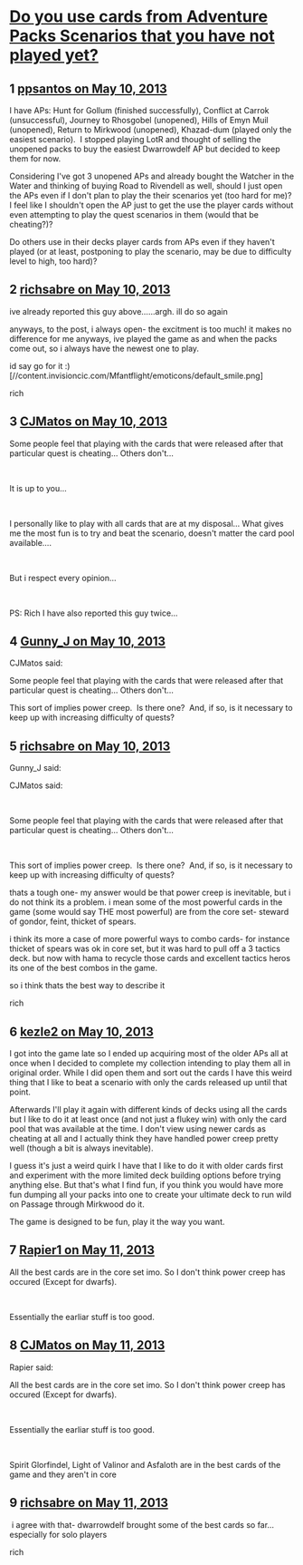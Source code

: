 # [Do you use cards from Adventure Packs Scenarios that you have not played yet?](https://community.fantasyflightgames.com/topic/83660-do-you-use-cards-from-adventure-packs-scenarios-that-you-have-not-played-yet/)

## 1 [ppsantos on May 10, 2013](https://community.fantasyflightgames.com/topic/83660-do-you-use-cards-from-adventure-packs-scenarios-that-you-have-not-played-yet/?do=findComment&comment=793877)

I have APs: Hunt for Gollum (finished successfully), Conflict at Carrok (unsuccessful), Journey to Rhosgobel (unopened), Hills of Emyn Muil (unopened), Return to Mirkwood (unopened), Khazad-dum (played only the easiest scenario).  I stopped playing LotR and thought of selling the unopened packs to buy the easiest Dwarrowdelf AP but decided to keep them for now.

Considering I've got 3 unopened APs and already bought the Watcher in the Water and thinking of buying Road to Rivendell as well, should I just open the APs even if I don't plan to play the their scenarios yet (too hard for me)?  I feel like I shouldn't open the AP just to get the use the player cards without even attempting to play the quest scenarios in them (would that be cheating?)?

Do others use in their decks player cards from APs even if they haven't played (or at least, postponing to play the scenario, may be due to difficulty level to high, too hard)?

## 2 [richsabre on May 10, 2013](https://community.fantasyflightgames.com/topic/83660-do-you-use-cards-from-adventure-packs-scenarios-that-you-have-not-played-yet/?do=findComment&comment=793951)

ive already reported this guy above……argh. ill do so again

anyways, to the post, i always open- the excitment is too much! it makes no difference for me anyways, ive played the game as and when the packs come out, so i always have the newest one to play.

id say go for it :) [//content.invisioncic.com/Mfantflight/emoticons/default_smile.png]

rich

## 3 [CJMatos on May 10, 2013](https://community.fantasyflightgames.com/topic/83660-do-you-use-cards-from-adventure-packs-scenarios-that-you-have-not-played-yet/?do=findComment&comment=794024)

Some people feel that playing with the cards that were released after that particular quest is cheating… Others don't…

 

It is up to you…

 

I personally like to play with all cards that are at my disposal… What gives me the most fun is to try and beat the scenario, doesn't matter the card pool available….

 

But i respect every opinion…

 

PS: Rich I have also reported this guy twice…

## 4 [Gunny_J on May 10, 2013](https://community.fantasyflightgames.com/topic/83660-do-you-use-cards-from-adventure-packs-scenarios-that-you-have-not-played-yet/?do=findComment&comment=794126)

CJMatos said:

Some people feel that playing with the cards that were released after that particular quest is cheating… Others don't…

This sort of implies power creep.  Is there one?  And, if so, is it necessary to keep up with increasing difficulty of quests?

## 5 [richsabre on May 10, 2013](https://community.fantasyflightgames.com/topic/83660-do-you-use-cards-from-adventure-packs-scenarios-that-you-have-not-played-yet/?do=findComment&comment=794144)

Gunny_J said:

CJMatos said:

 

Some people feel that playing with the cards that were released after that particular quest is cheating… Others don't…

 

This sort of implies power creep.  Is there one?  And, if so, is it necessary to keep up with increasing difficulty of quests?



thats a tough one- my answer would be that power creep is inevitable, but i do not think its a problem. i mean some of the most powerful cards in the game (some would say THE most powerful) are from the core set- steward of gondor, feint, thicket of spears.

i think its more a case of more powerful ways to combo cards- for instance thicket of spears was ok in core set, but it was hard to pull off a 3 tactics deck. but now with hama to recycle those cards and excellent tactics heros its one of the best combos in the game.

so i think thats the best way to describe it

rich

## 6 [kezle2 on May 10, 2013](https://community.fantasyflightgames.com/topic/83660-do-you-use-cards-from-adventure-packs-scenarios-that-you-have-not-played-yet/?do=findComment&comment=794209)

I got into the game late so I ended up acquiring most of the older APs all at once when I decided to complete my collection intending to play them all in original order. While I did open them and sort out the cards I have this weird thing that I like to beat a scenario with only the cards released up until that point.

Afterwards I'll play it again with different kinds of decks using all the cards but I like to do it at least once (and not just a flukey win) with only the card pool that was available at the time. I don't view using newer cards as cheating at all and I actually think they have handled power creep pretty well (though a bit is always inevitable).

I guess it's just a weird quirk I have that I like to do it with older cards first and experiment with the more limited deck building options before trying anything else. But that's what I find fun, if you think you would have more fun dumping all your packs into one to create your ultimate deck to run wild on Passage through Mirkwood do it.

The game is designed to be fun, play it the way you want.

## 7 [Rapier1 on May 11, 2013](https://community.fantasyflightgames.com/topic/83660-do-you-use-cards-from-adventure-packs-scenarios-that-you-have-not-played-yet/?do=findComment&comment=794293)

All the best cards are in the core set imo. So I don't think power creep has occured (Except for dwarfs).

 

Essentially the earliar stuff is too good.

## 8 [CJMatos on May 11, 2013](https://community.fantasyflightgames.com/topic/83660-do-you-use-cards-from-adventure-packs-scenarios-that-you-have-not-played-yet/?do=findComment&comment=794400)

Rapier said:

All the best cards are in the core set imo. So I don't think power creep has occured (Except for dwarfs).

 

Essentially the earliar stuff is too good.



 

Spirit Glorfindel, Light of Valinor and Asfaloth are in the best cards of the game and they aren't in core

## 9 [richsabre on May 11, 2013](https://community.fantasyflightgames.com/topic/83660-do-you-use-cards-from-adventure-packs-scenarios-that-you-have-not-played-yet/?do=findComment&comment=794413)

 i agree with that- dwarrowdelf brought some of the best cards so far…especially for solo players

rich

